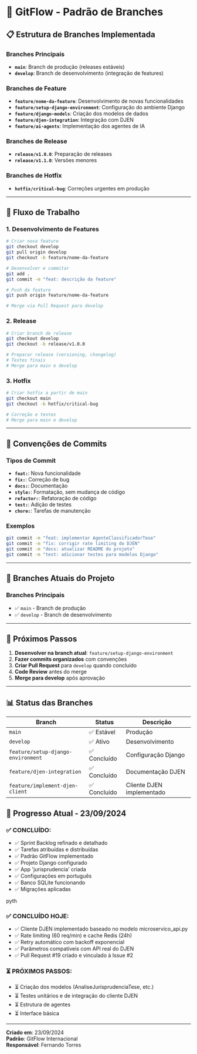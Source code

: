 # 🌿 GitFlow - Padrão de Branches

## 📋 **Estrutura de Branches Implementada**

### **Branches Principais**
- **`main`**: Branch de produção (releases estáveis)
- **`develop`**: Branch de desenvolvimento (integração de features)

### **Branches de Feature**
- **`feature/nome-da-feature`**: Desenvolvimento de novas funcionalidades
- **`feature/setup-django-environment`**: Configuração do ambiente Django
- **`feature/django-models`**: Criação dos modelos de dados
- **`feature/djen-integration`**: Integração com DJEN
- **`feature/ai-agents`**: Implementação dos agentes de IA

### **Branches de Release**
- **`release/v1.0.0`**: Preparação de releases
- **`release/v1.1.0`**: Versões menores

### **Branches de Hotfix**
- **`hotfix/critical-bug`**: Correções urgentes em produção

---

## 🔄 **Fluxo de Trabalho**

### **1. Desenvolvimento de Features**
```bash
# Criar nova feature
git checkout develop
git pull origin develop
git checkout -b feature/nome-da-feature

# Desenvolver e commitar
git add .
git commit -m "feat: descrição da feature"

# Push da feature
git push origin feature/nome-da-feature

# Merge via Pull Request para develop
```

### **2. Release**
```bash
# Criar branch de release
git checkout develop
git checkout -b release/v1.0.0

# Preparar release (versioning, changelog)
# Testes finais
# Merge para main e develop
```

### **3. Hotfix**
```bash
# Criar hotfix a partir de main
git checkout main
git checkout -b hotfix/critical-bug

# Correção e testes
# Merge para main e develop
```

---

## 📝 **Convenções de Commits**

### **Tipos de Commit**
- **`feat:`**: Nova funcionalidade
- **`fix:`**: Correção de bug
- **`docs:`**: Documentação
- **`style:`**: Formatação, sem mudança de código
- **`refactor:`**: Refatoração de código
- **`test:`**: Adição de testes
- **`chore:`**: Tarefas de manutenção

### **Exemplos**
```bash
git commit -m "feat: implementar AgenteClassificadorTese"
git commit -m "fix: corrigir rate limiting do DJEN"
git commit -m "docs: atualizar README do projeto"
git commit -m "test: adicionar testes para modelos Django"
```

---

## 🎯 **Branches Atuais do Projeto**

### **Branches Principais**
- ✅ `main` - Branch de produção
- ✅ `develop` - Branch de desenvolvimento


---

## 🚀 **Próximos Passos**

1. **Desenvolver na branch atual**: `feature/setup-django-environment`
2. **Fazer commits organizados** com convenções
3. **Criar Pull Request** para `develop` quando concluído
4. **Code Review** antes do merge
5. **Merge para develop** após aprovação

---

## 📊 **Status das Branches**

| Branch | Status | Descrição |
|--------|--------|-----------|
| `main` | ✅ Estável | Produção |
| `develop` | ✅ Ativo | Desenvolvimento |
| `feature/setup-django-environment` | ✅ Concluído | Configuração Django |
| `feature/djen-integration` | ✅ Concluído | Documentação DJEN |
| `feature/implement-djen-client` | ✅ Concluído | Cliente DJEN implementado |


## 🎯 **Progresso Atual - 23/09/2024**

### **✅ CONCLUÍDO:**
- ✅ Sprint Backlog refinado e detalhado
- ✅ Tarefas atribuídas e distribuídas
- ✅ Padrão GitFlow implementado
- ✅ Projeto Django configurado
- ✅ App 'jurisprudencia' criada
- ✅ Configurações em português
- ✅ Banco SQLite funcionando
- ✅ Migrações aplicadas


pyth
### **✅ CONCLUÍDO HOJE:**
- ✅ Cliente DJEN implementado baseado no modelo microservico_api.py
- ✅ Rate limiting (60 req/min) e cache Redis (24h)
- ✅ Retry automático com backoff exponencial
- ✅ Parâmetros compatíveis com API real do DJEN
- ✅ Pull Request #19 criado e vinculado à Issue #2

### **⏳ PRÓXIMOS PASSOS:**
- ⏳ Criação dos modelos (AnaliseJurisprudenciaTese, etc.)
- ⏳ Testes unitários e de integração do cliente DJEN
- ⏳ Estrutura de agentes
- ⏳ Interface básica

---

**Criado em**: 23/09/2024  
**Padrão**: GitFlow Internacional  
**Responsável**: Fernando Torres

